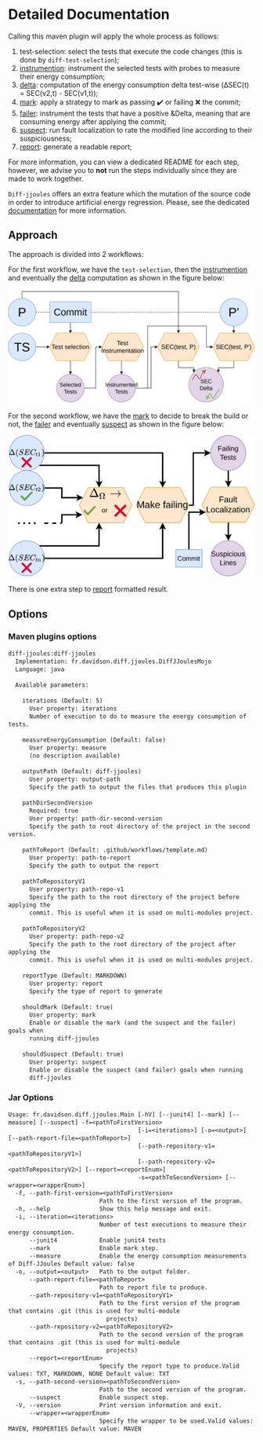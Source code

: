 # Detailed Documentation

Calling this maven plugin will apply the whole process as follows:

1. test-selection: select the tests that execute the code changes (this is done by `diff-test-selection`);
2. [instrumention](./instrumentation.md): instrument the selected tests with probes to measure their energy consumption;
3. [delta](./delta.md): computation of the energy consumption delta test-wise (&Delta;SEC(t) = SEC(v2,t) - SEC(v1,t));
4. [mark](./mark.md): apply a strategy to mark as passing :heavy_check_mark: or failing :x: the commit;
5. [failer](./failer.md): instrument the tests that have a positive &Delta, meaning that are consuming energy after applying the commit;
6. [suspect](./suspect.md): run fault localization to rate the modified line according to their suspiciousness;
7. [report](./report.md): generate a readable report;

For more information, you can view a dedicated README for each step, however, we advise you to **not** run the steps
individually since they are made to work together.

`Diff-jjoules` offers an extra feature which the mutation of the source code in order to introduce artificial energy
regression. Please, see the dedicated [documentation](./mutation.md) for more information.

## Approach

The approach is divided into 2 workflows:

For the first workflow, we have the `test-selection`, then the [instrumention](./instrumentation.md) and eventually
the [delta](./delta.md) computation as shown in the figure below:

![workflow_1](./pictures/workflow_1.png)

For the second workflow, we have the [mark](./mark.md) to decide to break the build or not, the [failer](./failer.md)
and eventually [suspect](./suspect.md) as shown in the figure below:

![workflow_2](./pictures/workflow_2.png)

There is one extra step to [report](./report.md) formatted result.

## Options

### Maven plugins options

```text
diff-jjoules:diff-jjoules
  Implementation: fr.davidson.diff.jjoules.DiffJJoulesMojo
  Language: java

  Available parameters:

    iterations (Default: 5)
      User property: iterations
      Number of execution to do to measure the energy consumption of tests.

    measureEnergyConsumption (Default: false)
      User property: measure
      (no description available)

    outputPath (Default: diff-jjoules)
      User property: output-path
      Specify the path to output the files that produces this plugin

    pathDirSecondVersion
      Required: true
      User property: path-dir-second-version
      Specify the path to root directory of the project in the second version.

    pathToReport (Default: .github/workflows/template.md)
      User property: path-to-report
      Specify the path to output the report

    pathToRepositoryV1
      User property: path-repo-v1
      Specify the path to the root directory of the project before applying the
      commit. This is useful when it is used on multi-modules project.

    pathToRepositoryV2
      User property: path-repo-v2
      Specify the path to the root directory of the project after applying the
      commit. This is useful when it is used on multi-modules project.

    reportType (Default: MARKDOWN)
      User property: report
      Specify the type of report to generate

    shouldMark (Default: true)
      User property: mark
      Enable or disable the mark (and the suspect and the failer) goals when
      running diff-jjoules

    shouldSuspect (Default: true)
      User property: suspect
      Enable or disable the suspect (and failer) goals when running
      diff-jjoules
```

### Jar Options

```text
Usage: fr.davidson.diff.jjoules.Main [-hV] [--junit4] [--mark] [--measure] [--suspect] -f=<pathToFirstVersion>
                                     [-i=<iterations>] [-o=<output>] [--path-report-file=<pathToReport>]
                                     [--path-repository-v1=<pathToRepositoryV1>]
                                     [--path-repository-v2=<pathToRepositoryV2>] [--report=<reportEnum>]
                                     -s=<pathToSecondVersion> [--wrapper=<wrapperEnum>]
  -f, --path-first-version=<pathToFirstVersion>
                          Path to the first version of the program.
  -h, --help              Show this help message and exit.
  -i, --iteration=<iterations>
                          Number of test executions to measure their energy consumption.
      --junit4            Enable junit4 tests
      --mark              Enable mark step.
      --measure           Enable the energy consumption measurements of Diff-JJoules Default value: false
  -o, --output=<output>   Path to the output folder.
      --path-report-file=<pathToReport>
                          Path to report file to produce.
      --path-repository-v1=<pathToRepositoryV1>
                          Path to the first version of the program that contains .git (this is used for multi-module
                            projects)
      --path-repository-v2=<pathToRepositoryV2>
                          Path to the second version of the program that contains .git (this is used for multi-module
                            projects)
      --report=<reportEnum>
                          Specify the report type to produce.Valid values: TXT, MARKDOWN, NONE Default value: TXT
  -s, --path-second-version=<pathToSecondVersion>
                          Path to the second version of the program.
      --suspect           Enable suspect step.
  -V, --version           Print version information and exit.
      --wrapper=<wrapperEnum>
                          Specify the wrapper to be used.Valid values: MAVEN, PROPERTIES Default value: MAVEN
```